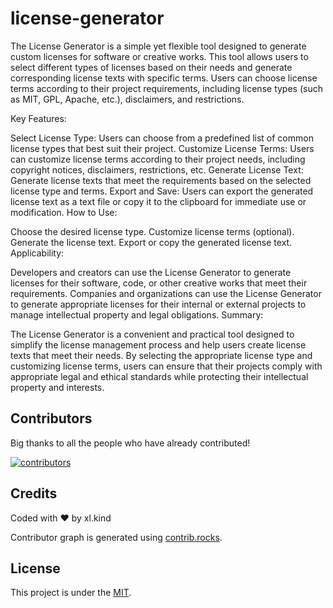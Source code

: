 # license-generator
The License Generator is a simple yet flexible tool designed to generate custom licenses for software or creative works. This tool allows users to select different types of licenses based on their needs and generate corresponding license texts with specific terms. Users can choose license terms according to their project requirements, including license types (such as MIT, GPL, Apache, etc.), disclaimers, and restrictions.

Key Features:

Select License Type: Users can choose from a predefined list of common license types that best suit their project.
Customize License Terms: Users can customize license terms according to their project needs, including copyright notices, disclaimers, restrictions, etc.
Generate License Text: Generate license texts that meet the requirements based on the selected license type and terms.
Export and Save: Users can export the generated license text as a text file or copy it to the clipboard for immediate use or modification.
How to Use:

Choose the desired license type.
Customize license terms (optional).
Generate the license text.
Export or copy the generated license text.
Applicability:

Developers and creators can use the License Generator to generate licenses for their software, code, or other creative works that meet their requirements.
Companies and organizations can use the License Generator to generate appropriate licenses for their internal or external projects to manage intellectual property and legal obligations.
Summary:

The License Generator is a convenient and practical tool designed to simplify the license management process and help users create license texts that meet their needs. By selecting the appropriate license type and customizing license terms, users can ensure that their projects comply with appropriate legal and ethical standards while protecting their intellectual property and interests.
## Contributors

Big thanks to all the people who have already contributed!

[![contributors](https://contrib.rocks/image?repo=Xuanle06/license-generator)](https://github.com/Xuanle06/license-generator/graphs/contributors)

## Credits

Coded with ❤️ by xl.kind

Contributor graph is generated using [contrib.rocks](https://contrib.rocks/preview?repo=Xuanle06%2Flicense-generator).

## License

This project is under the [MIT](LICENSE).